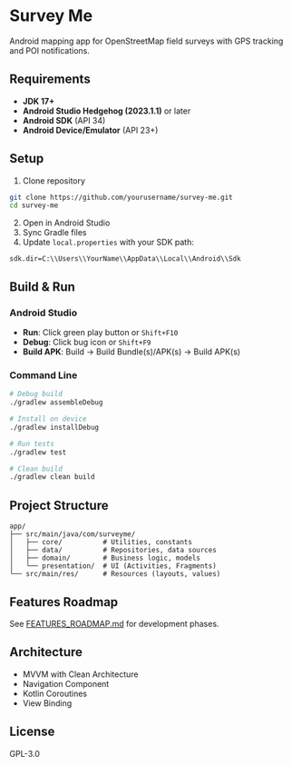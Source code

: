 # Survey Me

Android mapping app for OpenStreetMap field surveys with GPS tracking and POI notifications.

## Requirements

- **JDK 17+**
- **Android Studio Hedgehog (2023.1.1)** or later
- **Android SDK** (API 34)
- **Android Device/Emulator** (API 23+)

## Setup

1. Clone repository
```bash
git clone https://github.com/yourusername/survey-me.git
cd survey-me
```

2. Open in Android Studio
3. Sync Gradle files
4. Update `local.properties` with your SDK path:
```
sdk.dir=C:\\Users\\YourName\\AppData\\Local\\Android\\Sdk
```

## Build & Run

### Android Studio
- **Run**: Click green play button or `Shift+F10`
- **Debug**: Click bug icon or `Shift+F9`
- **Build APK**: Build → Build Bundle(s)/APK(s) → Build APK(s)

### Command Line
```bash
# Debug build
./gradlew assembleDebug

# Install on device
./gradlew installDebug

# Run tests
./gradlew test

# Clean build
./gradlew clean build
```

## Project Structure
```
app/
├── src/main/java/com/surveyme/
│   ├── core/          # Utilities, constants
│   ├── data/          # Repositories, data sources
│   ├── domain/        # Business logic, models
│   └── presentation/  # UI (Activities, Fragments)
└── src/main/res/      # Resources (layouts, values)
```

## Features Roadmap
See [FEATURES_ROADMAP.md](FEATURES_ROADMAP.md) for development phases.

## Architecture
- MVVM with Clean Architecture
- Navigation Component
- Kotlin Coroutines
- View Binding

## License
GPL-3.0
